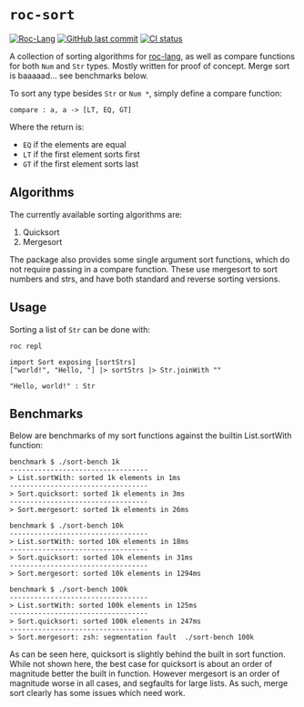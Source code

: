 # `roc-sort`
[![Roc-Lang][roc_badge]][roc_link]
[![GitHub last commit][last_commit_badge]][last_commit_link]
[![CI status][ci_status_badge]][ci_status_link]

A collection of sorting algorithms for [roc-lang](https://github.com/roc-lang/roc), as well as compare functions for both `Num` and `Str` types. Mostly written for proof of concept. Merge sort is baaaaad... see benchmarks below.

To sort any type besides `Str` or `Num *`, simply define a compare function:
```roc
compare : a, a -> [LT, EQ, GT]
```
Where the return is:
- `EQ` if the elements are equal
- `LT` if the first element sorts first
- `GT` if the first element sorts last

## Algorithms
The currently available sorting algorithms are:
1) Quicksort
2) Mergesort

The package also provides some single argument sort functions, which do not require passing in a compare function. These use mergesort to sort numbers and strs, and have both standard and reverse sorting versions.

## Usage
Sorting a list of `Str` can be done with:

`roc repl`
```roc
import Sort exposing [sortStrs]
["world!", "Hello, "] |> sortStrs |> Str.joinWith ""

"Hello, world!" : Str
```

## Benchmarks
Below are benchmarks of my sort functions against the builtin List.sortWith function:
```
benchmark $ ./sort-bench 1k
----------------------------------
> List.sortWith: sorted 1k elements in 1ms
----------------------------------
> Sort.quicksort: sorted 1k elements in 3ms
----------------------------------
> Sort.mergesort: sorted 1k elements in 26ms

benchmark $ ./sort-bench 10k
----------------------------------
> List.sortWith: sorted 10k elements in 18ms
----------------------------------
> Sort.quicksort: sorted 10k elements in 31ms
----------------------------------
> Sort.mergesort: sorted 10k elements in 1294ms

benchmark $ ./sort-bench 100k
----------------------------------
> List.sortWith: sorted 100k elements in 125ms
----------------------------------
> Sort.quicksort: sorted 100k elements in 247ms
----------------------------------
> Sort.mergesort: zsh: segmentation fault  ./sort-bench 100k
```

As can be seen here, quicksort is slightly behind the built in sort function. While not shown here, the best case for quicksort is about an order of magnitude better the built in function. However mergesort is an order of magnitude worse in all cases, and segfaults for large lists. As such, merge sort clearly has some issues which need work.

[roc_badge]: https://img.shields.io/endpoint?url=https%3A%2F%2Fpastebin.com%2Fraw%2FcFzuCCd7
[roc_link]: https://github.com/roc-lang/roc

[ci_status_badge]: https://img.shields.io/github/actions/workflow/status/imclerran/roc-sort/ci.yaml?logo=github&logoColor=lightgrey
[ci_status_link]: https://github.com/imclerran/roc-sort/actions/workflows/ci.yaml

[last_commit_badge]: https://img.shields.io/github/last-commit/imclerran/roc-sort?logo=git&logoColor=lightgrey
[last_commit_link]: https://github.com/imclerran/roc-sort/commits/main/
